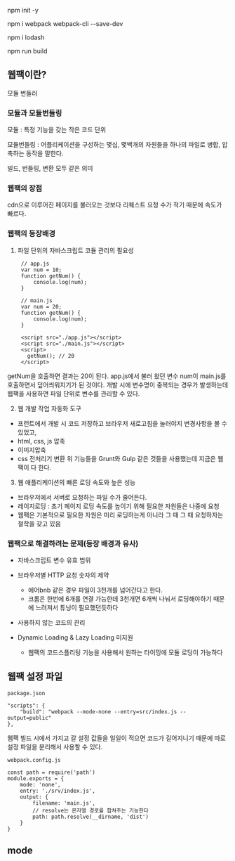 npm init -y

npm i webpack webpack-cli --save-dev

npm i lodash

npm run build


## 웹팩이란?
모듈 번들러



### 모듈과 모듈번들링
모듈 : 특정 기능을 갖는 작은 코드 단위

모듈번들링 : 어플리케이션을 구성하는 몇십, 몇백개의 자원들을 하나의 파일로 병합, 압축하는 동작을 말한다.

빌드, 번들링, 변환 모두 같은 의미

### 웹팩의 장점
cdn으로 이루어진 페이지를 불러오는 것보다 리퀘스트 요청 수가 적기 때문에 속도가 빠르다.

### 웹팩의 등장배경
1. 파일 단위의 자바스크립트 코듈 관리의 필요성
       
        // app.js
        var num = 10;
        function getNum() {
            console.log(num);
        }

        // main.js
        var num = 20;
        function getNum() {
            console.log(num);
        }

        <script src="./app.js"></script>
        <script src="./main.js"></script>
        <script>
          getNum(); // 20
        </script>
getNum을 호출하면 결과는 20이 된다. app.js에서 불러 왔던 변수 num이 main.js를 호출하면서 덮어씌워지기가 된 것이다.
개발 시에 변수명이 중복되는 경우가 발생하는데 웹팩을 사용하면 파일 단위로 변수를 관리할 수 있다. 
        
2. 웹 개발 작업 자동화 도구
- 프런트에서 개발 시 코드 저장하고 브라우저 새로고침을 눌러야지 변경사항을 볼 수 있었고,
- html, css, js 압축
- 이미지압축
- css 전처리기 변환
위 기능들을 Grunt와 Gulp 같은 것들을 사용했는데 지금은 웹팩이 다 한다.

3. 웹 애플리케이션의 빠른 로딩 속도와 높은 성능
- 브라우저에서 서버로 요청하는 파일 수가 줄어든다.
- 레이지로딩 : 초기 페이지 로딩 속도를 높이기 위해 필요한 자원들은 나중에 요청
- 웹팩은 기본적으로 필요한 자원은 미리 로딩하는게 아니라 그 때 그 때 요청하자는 철학을 갖고 있음

### 웹팩으로 해결하려는 문제(등장 배경과 유사)
- 자바스크립트 변수 유효 범위
- 브라우저별 HTTP 요청 숫자의 제약
  - 에어bnb 같은 경우 파일이 3천개를 넘어간다고 한다. 
  - 크롬은 한번에 6개를 연결 가능한데 3천개면 6개씩 나눠서 로딩해야하기 때문에 느려져서 튜닝이 필요했던듯하다
  
- 사용하지 않는 코드의 관리
- Dynamic Loading & Lazy Loading 미지원
  - 웹팩의 코드스플리팅 기능을 사용해서 원하는 타이밍에 모듈 로딩이 가능하다

## 웹팩 설정 파일


    package.json

    "scripts": {
        "build": "webpack --mode-none --entry=src/index.js --output=public"
    },

웹팩 빌드 시에서 가지고 갈 설정 값들을 일일이 적으면 코드가 길어지니기 때문에 따로 설정 파일을 분리해서 사용할 수 있다.


    webpack.config.js

    const path = require('path')
    module.exports = {
        mode: 'none',
        entry: './srv/index.js',
        output: {
            filename: 'main.js',
            // resolve는 몬자열 경로를 합쳐주는 기능한다
            path: path.resolve(__dirname, 'dist')
        }
    }

## mode